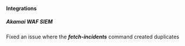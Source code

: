 
#### Integrations

##### Akamai WAF SIEM

Fixed an issue where the ***fetch-incidents*** command created duplicates
